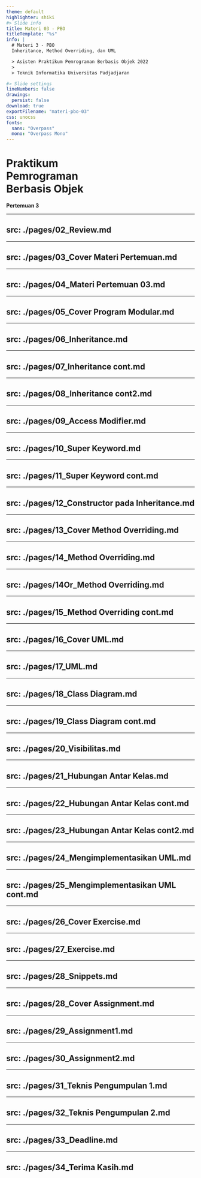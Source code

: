 ```yaml
---
theme: default
highlighter: shiki
#> Slide info
title: Materi 03 - PBO
titleTemplate: "%s"
info: |
  # Materi 3 - PBO
  Inheritance, Method Overriding, dan UML

  > Asisten Praktikum Pemrograman Berbasis Objek 2022
  >
  > Teknik Informatika Universitas Padjadjaran

#> Slide settings
lineNumbers: false
drawings:
  persist: false
download: true
exportFilename: "materi-pbo-03"
css: unocss
fonts:
  sans: "Overpass"
  mono: "Overpass Mono"
---
```


# Praktikum<br>Pemrograman<br>Berbasis Objek

**Pertemuan 3**

---
src: ./pages/02_Review.md
---
---
src: ./pages/03_Cover Materi Pertemuan.md
---
---
src: ./pages/04_Materi Pertemuan 03.md
---
---
src: ./pages/05_Cover Program Modular.md
---
---
src: ./pages/06_Inheritance.md
---
---
src: ./pages/07_Inheritance cont.md
---
---
src: ./pages/08_Inheritance cont2.md
---
---
src: ./pages/09_Access Modifier.md
---
---
src: ./pages/10_Super Keyword.md
---
---
src: ./pages/11_Super Keyword cont.md
---
---
src: ./pages/12_Constructor pada Inheritance.md
---
---
src: ./pages/13_Cover Method Overriding.md
---
---
src: ./pages/14_Method Overriding.md
---
---
src: ./pages/14Or_Method Overriding.md
---
---
src: ./pages/15_Method Overriding cont.md
---
---
src: ./pages/16_Cover UML.md
---
---
src: ./pages/17_UML.md
---
---
src: ./pages/18_Class Diagram.md
---
---
src: ./pages/19_Class Diagram cont.md
---
---
src: ./pages/20_Visibilitas.md
---
---
src: ./pages/21_Hubungan Antar Kelas.md
---
---
src: ./pages/22_Hubungan Antar Kelas cont.md
---
---
src: ./pages/23_Hubungan Antar Kelas cont2.md
---
---
src: ./pages/24_Mengimplementasikan UML.md
---
---
src: ./pages/25_Mengimplementasikan UML cont.md
---
---
src: ./pages/26_Cover Exercise.md
---
---
src: ./pages/27_Exercise.md
---
---
src: ./pages/28_Snippets.md
---
---
src: ./pages/28_Cover Assignment.md
---
---
src: ./pages/29_Assignment1.md
---
---
src: ./pages/30_Assignment2.md
---
---
src: ./pages/31_Teknis Pengumpulan 1.md
---
---
src: ./pages/32_Teknis Pengumpulan 2.md
---
---
src: ./pages/33_Deadline.md
---
---
src: ./pages/34_Terima Kasih.md
---
